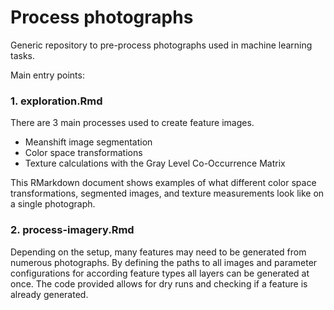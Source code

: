 # Process photographs

Generic repository to pre-process photographs used in  machine learning tasks.

Main entry points:

### 1. exploration.Rmd

There are 3 main processes used to create feature images. 
  
  - Meanshift image segmentation
  - Color space transformations
  - Texture calculations with the Gray Level Co-Occurrence Matrix
  

This RMarkdown document shows examples of what different color space transformations, segmented images, and texture measurements look like on a single photograph.


### 2. process-imagery.Rmd

Depending on the setup, many features may need to be generated from numerous photographs. By defining the paths to all images and parameter configurations for according feature types all layers can be generated at once. The code provided allows for dry runs and checking if a feature is already generated.